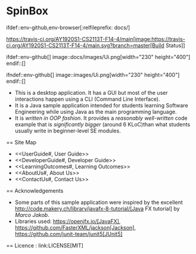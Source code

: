 # SpinBox
ifdef::env-github,env-browser[:relfileprefix: docs/]

https://travis-ci.org/AY1920S1-CS2113T-F14-4/main[image:https://travis-ci.org/AY1920S1-CS2113T-F14-4/main.svg?branch=master[Build Status]]

ifdef::env-github[]
image::docs/images/Ui.png[width="230" height="400"]
endif::[]

ifndef::env-github[]
image::images/Ui.png[width="230" height="400"]
endif::[]

* This is a desktop application. It has a GUI but most of the user interactions happen using a CLI (Command Line Interface).
* It is a Java sample application intended for students learning Software Engineering while using Java as the main programming language.
* It is *written in OOP fashion*. It provides a *reasonably well-written* code example that is *significantly bigger* (around 6 KLoC)than what students usually write in beginner-level SE modules.

== Site Map

* <<UserGuide#, User Guide>>
* <<DeveloperGuide#, Developer Guide>>
* <<LearningOutcomes#, Learning Outcomes>>
* <<AboutUs#, About Us>>
* <<ContactUs#, Contact Us>>

== Acknowledgements

* Some parts of this sample application were inspired by the excellent http://code.makery.ch/library/javafx-8-tutorial/[Java FX tutorial] by
_Marco Jakob_.
* Libraries used: https://openjfx.io/[JavaFX], https://github.com/FasterXML/jackson[Jackson], https://github.com/junit-team/junit5[JUnit5]

== Licence : link:LICENSE[MIT]